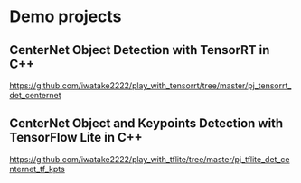 # Demo projects

## CenterNet Object Detection with TensorRT in C++
https://github.com/iwatake2222/play_with_tensorrt/tree/master/pj_tensorrt_det_centernet

## CenterNet Object and Keypoints Detection with TensorFlow Lite in C++
https://github.com/iwatake2222/play_with_tflite/tree/master/pj_tflite_det_centernet_tf_kpts

